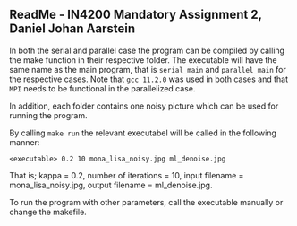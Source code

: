 ## ReadMe - IN4200 Mandatory Assignment 2, Daniel Johan Aarstein

In both the serial and parallel case the program can be compiled by calling the make function in their respective folder. The executable will have the same name as the main program, that is `serial_main` and `parallel_main` for the respective cases. Note that `gcc 11.2.0` was used in both cases and that `MPI` needs to be functional in the parallelized case.

In addition, each folder contains one noisy picture which can be used for running the program.

By calling `make run` the relevant executabel will be called in the following manner:

`<executable> 0.2 10 mona_lisa_noisy.jpg ml_denoise.jpg`

That is; kappa = 0.2, number of iterations = 10, input filename = mona_lisa_noisy.jpg, output filename = ml_denoise.jpg.

To run the program with other parameters, call the executable manually or change the makefile.
